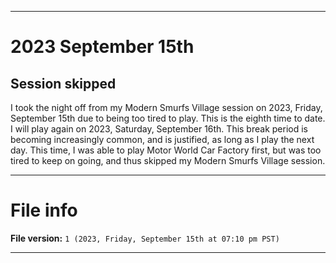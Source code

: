 
***

# 2023 September 15th

## Session skipped

I took the night off from my Modern Smurfs Village session on 2023, Friday, September 15th due to being too tired to play. This is the eighth time to date. I will play again on 2023, Saturday, September 16th. This break period is becoming increasingly common, and is justified, as long as I play the next day. This time, I was able to play Motor World Car Factory first, but was too tired to keep on going, and thus skipped my Modern Smurfs Village session.

***

# File info

**File version:** `1 (2023, Friday, September 15th at 07:10 pm PST)`

***

